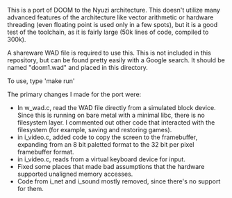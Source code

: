 This is a port of DOOM to the Nyuzi architecture. This doesn't utilize many 
advanced features of the architecture like vector arithmetic or hardware 
threading  (even floating point is used only in a few spots), but it 
is a good test of the toolchain, as it is fairly large (50k lines of code, 
compiled to 300k). 

A shareware WAD file is required to use this. This is not included in this
repository, but can be found pretty easily with a Google search. It should be 
named "doom1.wad" and placed in this directory.

To use, type 'make run'

The primary changes I made for the port were:

* In w_wad.c, read the WAD file directly from a simulated block device. Since 
this is running on bare metal with a minimal libc, there is no filesystem layer. 
I commented out other code that interacted with the filesystem (for example, 
saving and restoring games).
* in i_video.c, added code to copy the screen to the framebuffer, expanding 
from an 8 bit paletted format to the 32 bit per pixel framebuffer format.
* in i_video.c, reads from a virtual keyboard device for input.
* Fixed some places that made bad assumptions that the hardware supported 
unaligned memory accesses.
* Code from i_net and i_sound mostly removed, since there's no support for 
them.

